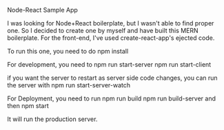 Node-React Sample App

I was looking for Node+React boilerplate, but I wasn't able to find proper one.
So I decided to create one by myself and have built this MERN boilerplate.
For the front-end, I've used create-react-app's ejected code.

To run this one, you need to do 
npm install

For development, you need to 
npm run start-server
npm run start-client

if you want the server to restart as server side code changes, you can run the server with
npm run start-server-watch


For Deployment,
you need to run
npm run build
npm run build-server
and then
npm start

It will run the production server.